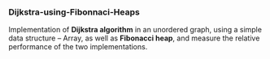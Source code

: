 ### Dijkstra-using-Fibonnaci-Heaps

Implementation of **Dijkstra algorithm** in an unordered graph, using a simple data structure – Array, as 
well as **Fibonacci heap**, and measure the relative performance of the two implementations.
